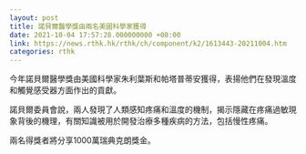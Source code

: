 ```yaml
---
layout: post
title: 諾貝爾醫學獎由兩名美國科學家獲得
date: 2021-10-04 17:57:28.000000000 +08:00
link: https://news.rthk.hk/rthk/ch/component/k2/1613443-20211004.htm
categories: rthk
---
```


今年諾貝爾醫學獎由美國科學家朱利葉斯和帕塔普蒂安獲得，表揚他們在發現溫度和觸覺感受器方面作出的貢獻。

諾貝爾委員會說，兩人發現了人類感知疼痛和溫度的機制，揭示隱藏在疼痛過敏現象背後的機理，有關知識被用於開發治療多種疾病的方法，包括慢性疼痛。

兩名得獎者將分享1000萬瑞典克朗獎金。
